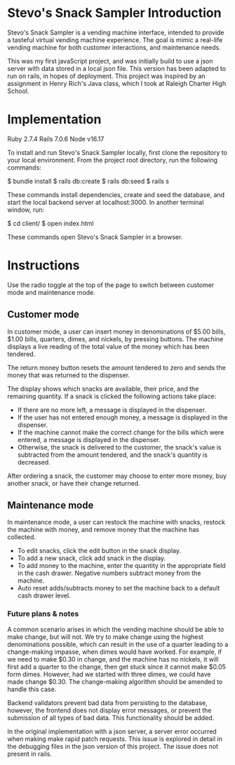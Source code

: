 # Stevo's Snack Sampler Introduction

Stevo's Snack Sampler is a vending machine interface, intended to provide a tasteful virtual vending machine experience. The goal is mimic a real-life vending machine for both customer interactions, and maintenance needs.

This was my first javaScript project, and was initially build to use a json server with data stored in a local json file. This version has been adapted to run on rails, in hopes of deployment. This project was inspired by an assignment in Henry Rich's Java class, which I took at Raleigh Charter High School.

# Implementation

Ruby 2.7.4
Rails 7.0.6
Node v16.17

To install and run Stevo's Snack Sampler locally, first clone the repository to your local environment. From the project root directory, run the following commands:

$ bundle install
$ rails db:create
$ rails db:seed
$ rails s

These commands install dependencies, create and seed the database, and start the local backend server at localhost:3000. In another terminal window, run:

$ cd client/
$ open index.html

These commands open Stevo's Snack Sampler in a browser.

# Instructions

Use the radio toggle at the top of the page to switch between customer mode and maintenance mode.

## Customer mode

In customer mode, a user can insert money in denominations of $5.00 bills, $1.00 bills, quarters, dimes, and nickels, by pressing buttons. The machine displays a live reading of the total value of the money which has been tendered.

The return money button resets the amount tendered to zero and sends the money that was returned to the dispenser.

The display shows which snacks are available, their price, and the remaining quantity. If a snack is clicked the following actions take place:
 - If there are no more left, a message is displayed in the dispenser.
 - If the user has not entered enough money, a message is displayed in the dispenser.
 - If the machine cannot make the correct change for the bills which were entered, a message is displayed in the dispenser.
 - Otherwise, the snack is delivered to the customer, the snack's value is subtracted from the amount tendered, and the snack's quantity is decreased.

After ordering a snack, the customer may choose to enter more money, buy another snack, or have their change returned.

## Maintenance mode

In maintenance mode, a user can restock the machine with snacks, restock the machine with money, and remove money that the machine has collected.

 - To edit snacks, click the edit button in the snack display.
 - To add a new snack, click add snack in the display.
 - To add money to the machine, enter the quantity in the appropriate field in the cash drawer. Negative numbers subtract money from the machine.
 - Auto reset adds/subtracts money to set the machine back to a default cash drawer level.

 ### Future plans & notes

 A common scenario arises in which the vending machine should be able to make change, but will not. We try to make change using the highest denominations possible, which can result in the use of a quarter leading to a change-making impasse, when dimes would have worked. For example, if we need to make $0.30 in change, and the machine has no nickels, it will first add a quarter to the change, then get stuck since it cannot make $0.05 form dimes. However, had we started with three dimes, we could have made change $0.30. The change-making algorithm should be amended to handle this case.

 Backend validators prevent bad data from persisting to the database, however, the frontend does not display error messages, or prevent the submission of all types of bad data. This functionality should be added.

 In the original implementation with a json server, a server error occurred when making make rapid patch requests. This issue is explored in detail in the debugging files in the json version of this project. The issue does not present in rails.